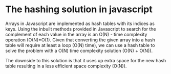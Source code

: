 # The hashing solution in javascript
Arrays in Javascript are implemented as hash tables with its indices as keys. Using the inbuilt methods provided in Javascript
to search for the complement of each value in the array is an O(N) - time complexity operation (O(N)*O(1). Given that converting
the given array into a hash table will require at least a loop (O(N) time), we can use a hash table to solve the problem with a O(N) time complexity solution 
(O(N) + O(N)). 

The downside to this solution is that it uses up extra space for the new hash table resulting in a less efficient space complexity (O(N)).
